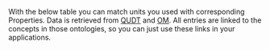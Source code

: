 <p>With the below table you can match units you used with corresponding Properties.
Data is retrieved from <a href="http://qudt.org/">QUDT</a> and <a href="http://www.ontology-of-units-of-measure.org">OM</a>.
All entries are linked to the concepts in those ontologies, so you can just use these links in your applications.</p>
